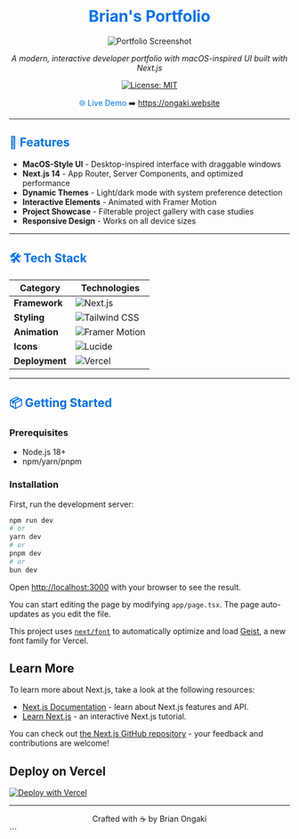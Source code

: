 <div align="center">

# <span style="color: #0070f3">Brian's Portfolio</span>

![Portfolio Screenshot](./public/screenshot.png)

*A modern, interactive developer portfolio with macOS-inspired UI built with Next.js*


[![License: MIT](https://img.shields.io/badge/License-MIT-blue.svg)](LICENSE)

<span style="color: #0070f3">🌐 Live Demo</span>
➡️ https://ongaki.website

</div>

---

## <span style="color: #0070f3">🚀 Features</span>

- **MacOS-Style UI** - Desktop-inspired interface with draggable windows
- **Next.js 14** - App Router, Server Components, and optimized performance
- **Dynamic Themes** - Light/dark mode with system preference detection
- **Interactive Elements** - Animated with Framer Motion
- **Project Showcase** - Filterable project gallery with case studies
- **Responsive Design** - Works on all device sizes

---

## <span style="color: #0070f3">🛠 Tech Stack</span>

| Category       | Technologies                                                                 |
|----------------|-----------------------------------------------------------------------------|
| **Framework**  | ![Next.js](https://img.shields.io/badge/Next.js-000000?logo=nextdotjs)      |
| **Styling**    | ![Tailwind CSS](https://img.shields.io/badge/Tailwind_CSS-38B2AC?logo=tailwind-css) |
| **Animation**  | ![Framer Motion](https://img.shields.io/badge/Framer_Motion-0055FF?logo=framer) |
| **Icons**      | ![Lucide](https://img.shields.io/badge/Lucide-FF6D00?logo=lucide)           |
| **Deployment** | ![Vercel](https://img.shields.io/badge/Vercel-000000?logo=vercel)           |

---

## <span style="color: #0070f3">📦 Getting Started</span>

### Prerequisites
- Node.js 18+
- npm/yarn/pnpm

### Installation

First, run the development server:

```bash
npm run dev
# or
yarn dev
# or
pnpm dev
# or
bun dev
```

Open [http://localhost:3000](http://localhost:3000) with your browser to see the result.

You can start editing the page by modifying `app/page.tsx`. The page auto-updates as you edit the file.

This project uses [`next/font`](https://nextjs.org/docs/app/building-your-application/optimizing/fonts) to automatically optimize and load [Geist](https://vercel.com/font), a new font family for Vercel.

## Learn More

To learn more about Next.js, take a look at the following resources:

- [Next.js Documentation](https://nextjs.org/docs) - learn about Next.js features and API.
- [Learn Next.js](https://nextjs.org/learn) - an interactive Next.js tutorial.

You can check out [the Next.js GitHub repository](https://github.com/vercel/next.js) - your feedback and contributions are welcome!

## Deploy on Vercel

[![Deploy with Vercel](https://vercel.com/button)](https://vercel.com/new/clone?repository-url=https%3A%2F%2Fgithub.com%2Fyour-username%2Fportfolio)

---

<div align="center">
Crafted with ☕ by Brian Ongaki

</div> ```
